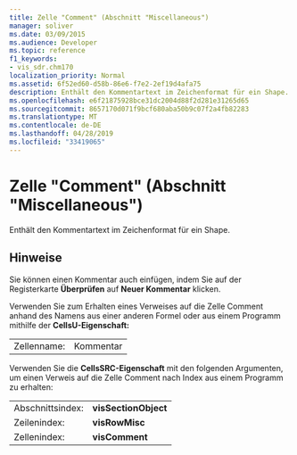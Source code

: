 ```yaml
---
title: Zelle "Comment" (Abschnitt "Miscellaneous")
manager: soliver
ms.date: 03/09/2015
ms.audience: Developer
ms.topic: reference
f1_keywords:
- vis_sdr.chm170
localization_priority: Normal
ms.assetid: 6f52ed60-d58b-86e6-f7e2-2ef19d4afa75
description: Enthält den Kommentartext im Zeichenformat für ein Shape.
ms.openlocfilehash: e6f21875928bce31dc2004d88f2d281e31265d65
ms.sourcegitcommit: 8657170d071f9bcf680aba50b9c07f2a4fb82283
ms.translationtype: MT
ms.contentlocale: de-DE
ms.lasthandoff: 04/28/2019
ms.locfileid: "33419065"
---
```

# <a name="comment-cell-miscellaneous-section"></a>Zelle "Comment" (Abschnitt "Miscellaneous")

Enthält den Kommentartext im Zeichenformat für ein Shape.
  
## <a name="remarks"></a>Hinweise

Sie können einen Kommentar auch einfügen, indem Sie auf der Registerkarte **Überprüfen** auf **Neuer Kommentar** klicken. 
  
Verwenden Sie zum Erhalten eines Verweises auf die Zelle Comment anhand des Namens aus einer anderen Formel oder aus einem Programm mithilfe der **CellsU-Eigenschaft:** 
  
|||
|:-----|:-----|
|Zellenname:  <br/> |Kommentar  <br/> |
   
Verwenden Sie die **CellsSRC-Eigenschaft** mit den folgenden Argumenten, um einen Verweis auf die Zelle Comment nach Index aus einem Programm zu erhalten: 
  
|||
|:-----|:-----|
|Abschnittsindex:  <br/> |**visSectionObject** <br/> |
|Zeilenindex:  <br/> |**visRowMisc** <br/> |
|Zellenindex:  <br/> |**visComment** <br/> |
   

